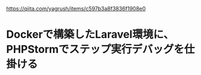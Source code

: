 https://qiita.com/yagrush/items/c597b3a8f3836f1908e0

# Dockerで構築したLaravel環境に、PHPStormでステップ実行デバッグを仕掛ける
